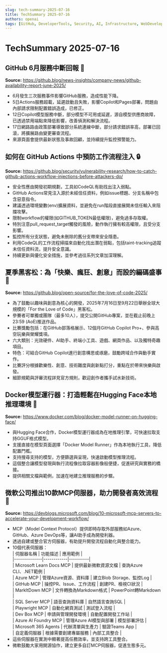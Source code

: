 ```yaml
---
slug: tech-summary-2025-07-16
title: TechSummary 2025-07-16
authors: openai
tags: [GitHub, DeveloperTools, Security, AI, Infrastructure, WebDevelopment, DataManagement]
---
```


# TechSummary 2025-07-16

## GitHub 6月服務中斷回報 🚧

**Source:** https://github.blog/news-insights/company-news/github-availability-report-june-2025/

- 6月發生三次服務事件影響GitHub服務，造成性能下降。
- 5日Actions服務超載，延遲啟動且失敗，影響Copilot和Pages部署，問題由內部請求限制配置錯誤造成，已修正。
- 12日Copilot模型服務中斷，部分模型不可用或延遲，源自模型供應商故障，已透過禁用端點來降低影響，改善偵測和解決流程。
- 17日網路路由政策部署導致部分系統連線中斷，部分請求錯誤率高，部署已回滾，將擴展路由變更審查流程。
- 來源頁面會提供最新狀態及事故回顧，並持續提升監控預警能力。

<!-- truncate -->

## 如何在 GitHub Actions 中預防工作流程注入 🔒

**Source:** https://github.blog/security/vulnerability-research/how-to-catch-github-actions-workflow-injections-before-attackers-do/

- 安全性應由開發初期規劃，工具如CodeQL有助找出注入弱點。
- GitHub Actions常見注入源於未經信任資料，例如issue標題、分支名稱中包含惡意指令。
- 建議透過環境變數(env)擴展資料，並避免在run階段直接展開未信任輸入來阻擋攻擊。
- 限制workflow的權限(如GITHUB_TOKEN最低權限)，避免過多存取權。
- 特別注意pull_request_target觸發的風險，動作執行擁有較高權限，且受分支影響。
- 監控所有分支狀態，避免未刪除的舊分支帶來安全隱患。
- 利用CodeQL的工作流程掃描來自動化找出潛在弱點，包括taint-tracking追蹤未信任資料流，提升安全意識。
- 持續更新與優化安全措施，並參考過往系列文章加深理解。

<!-- truncate -->

## 夏季黑客松：為「快樂、瘋狂、創意」而設的編碼盛事 🎉

**Source:** https://github.blog/open-source/for-the-love-of-code-2025/

- 為了鼓勵以趣味與創意為核心的開發，2025年7月16日至9月22日舉辦全球大規模的「For the Love of Code」黑客松。
- 參賽者可單獨或團隊（最多10人），提交公開GitHub專案，並在截止前晚上23:59 (AoE)推送作品。
- 比賽獎勵包括：在GitHub部落格展示、12個月GitHub Copilot Pro+、參與高空玩樂與榮耀獎項。
- 六大類別：光效硬件、AI助手、終端小工具、遊戲、網頁作品、以及獨特奇趣項目。
- 特色：可結合GitHub Copilot進行創意構思或琢磨，鼓勵跨域合作與動手實作。
- 比賽評分根據歡樂性、創意、技術難度與創新點打分，重點在於帶來快樂與啟發。
- 細節規範與評審流程詳見官方規則，歡迎創作者攜手試水新技術。

<!-- truncate -->

## Docker模型運行器：打造輕鬆在Hugging Face本地推理環境 🐳

**Source:** https://www.docker.com/blog/docker-model-runner-on-hugging-face/

- 與Hugging Face合作，Docker模型運行器成為在地推理引擎，可快速拉取支持GGUF格式模型。
- 支援直接在模型頁面選擇「Docker Model Runner」作為本地執行工具，降低配置門檻。
- 支持搜尋支持的模型，方便篩選與呈現，快速啟動模型推理流程。
- 這個整合讓模型發現與執行流程像拉取容器影像般便捷，促進研究與實務的橋接。
- 提供相關文檔與範例，加速在地建立推理服務的步驟。

<!-- truncate -->

## 微軟公司推出10款MCP伺服器，助力開發者高效流程 🚀

**Source:** https://devblogs.microsoft.com/blog/10-microsoft-mcp-servers-to-accelerate-your-development-workflow/

- MCP（Model Context Protocol）提供即時存取外部服務如Azure、GitHub、Azure DevOps等，讓AI助手成為開發利器。
- 透過自建或整合官方伺服器，有助提升開發流程自動化與整合能力。
- 10個代表伺服器：  
  | 伺服器名稱 | 功能描述 | 應用範例 |  
  |--------------|------------|----------|  
  | Microsoft Learn Docs MCP | 提供最新微軟資源文檔 | 查詢Azure CLI、.NET範例 |  
  | Azure MCP | 管理Azure資源、資料庫 | 建立Blob Storage、監控Log |  
  | GitHub MCP | 操控PR、Issue、工作流程 | 創建PR、檢視CI狀況 |  
  | MarkItDown MCP | 文件轉換為Markdown格式 | PowerPoint轉Markdown |  
  | SQL Server MCP | 語音查詢資料庫 | 自然語言查詢SQL |  
  | Playwright MCP | 自動化網頁測試 | 測試登入流程 |  
  | Dev Box MCP | 申請與管理開發環境 | 自動配置開發工作站 |  
  | Azure AI Foundry MCP | 管理Azure AI模型與部署 | 模型部署評估 |  
  | Microsoft 365 Agents | 代辦清單與生產力 | 驗證Teams App |  
  | 自定義伺服器 | 根據需要創建專屬服務 | 內部工具整合 |  
- 這些伺服器在實測中顯著提高任務效率，並支持跨工具整合。
- 微軟鼓勵大家用開源協作，建立更多自訂MCP伺服器，促進生態多元。

<!-- truncate -->